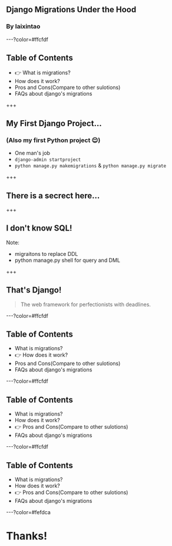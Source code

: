 ## Django Migrations Under the Hood

### By laixintao



---?color=#ffcfdf

## Table of Contents

- 👉 What is migrations?
- How does it work?
- Pros and Cons(Compare to other sulotions)
- FAQs about django's migrations

+++

## My First Django Project...
### (Also my first Python project 😌)

- One man's job
- `django-admin startproject`
- `python manage.py makemigrations` & `python manage.py migrate`

+++

## There is a secrect here...

+++

## I don't know SQL!

Note:
- migraitons to replace DDL
- python manage.py shell for query and DML

+++

## That's Django!

> The web framework for perfectionists with deadlines.




---?color=#ffcfdf

## Table of Contents

- What is migrations?
- 👉 How does it work?
- Pros and Cons(Compare to other sulotions)
- FAQs about django's migrations



---?color=#ffcfdf

## Table of Contents

- What is migrations?
- How does it work?
- 👉 Pros and Cons(Compare to other sulotions)
- FAQs about django's migrations

---?color=#ffcfdf

## Table of Contents

- What is migrations?
- How does it work?
- 👉 Pros and Cons(Compare to other sulotions)
- FAQs about django's migrations

---?color=#fefdca

# Thanks!
